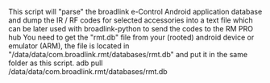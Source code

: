 This script will "parse" the broadlink e-Control Android application database and dump the IR / RF codes for selected accessories into a text file which can be later used with broadlink-python to send the codes to the RM PRO hub
You need to get the "rmt.db" file from your (rooted) android device or emulator (ARM), the file is located in "/data/data/com.broadlink.rmt/databases/rmt.db" and put it in the same folder as this script.
adb pull /data/data/com.broadlink.rmt/databases/rmt.db
